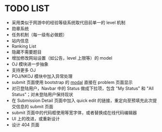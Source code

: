 TODO LIST
=========

- 采用类似于网游中的经验等级系统取代目前单一的 level 机制
- 勋章系统
- 任务机制（每一级有必做题）
- 站内信息
- Ranking List
- 隐藏不需要题目
- 增加修改网站设置（如公告，level 上限等）的 model
- OJ 模块进一步抽象
- 支持更多 OJ
- POJ/NKOJ 模块中加入异常处理
- submit 页面使用 bootstrap 的 [modal](http://twitter.github.com/bootstrap/javascript.html#modals) 直接在 problem 页面显示
- 对已登陆用户，Navbar 中的 Status 做成下拉项，包含 "My Status" 和 "All Status"；对未登陆用户保持现状
- 在 Submission Detail 页面中加入 quick edit 的链接，重定向至预填充此次提交信息的 submit 页面
- submit 页面中的代码框使用等宽字体，或者替换成在线代码编辑器
- UI 上的改进，或重新设计
- 设计 404 页面
